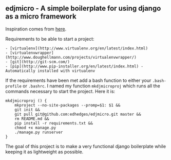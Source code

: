 ## edjmicro - A simple boilerplate for using django as a micro framework ##

Inspiration comes from [here](http://softwaremaniacs.org/blog/2011/01/07/django-micro-framework/en/).

Requirements to be able to start a project:

	- [virtualenv](http://www.virtualenv.org/en/latest/index.html) 
	- [virtualenvwrapper](http://www.doughellmann.com/projects/virtualenvwrapper/)
	- [git](http://git-scm.com/)
	- [pip](http://www.pip-installer.org/en/latest/index.html) - Automatically installed with virtualenv

If the requirements have been met add a bash function to either your `.bash-profile` or `.bashrc`. I named my function `mkdjmicroproj` which runs all the commands necessary to start the project. Here it is:

	mkdjmicroproj () {
		mkproject --no-site-packages --promp=$1: $1 &&
		git init &&
		git pull git@github.com:edhedges/edjmicro.git master &&
		rm README.md &&
		pip install -r requirements.txt &&
		chmod +x manage.py
		./manage.py runserver
	}

The goal of this project is to make a very functional django boilerplate while keeping it as lightweight as possible.